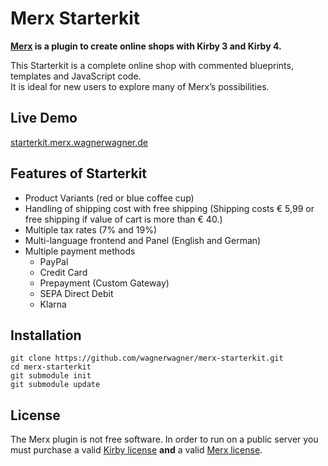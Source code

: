 # Merx Starterkit

**[Merx](https://merx.wagnerwagner.de) is a plugin to create online shops with Kirby 3 and Kirby 4.**  

This Starterkit is a complete online shop with commented blueprints, templates and JavaScript code.  
It is ideal for new users to explore many of Merx’s possibilities.

## Live Demo

[starterkit.merx.wagnerwagner.de](https://starterkit.merx.wagnerwagner.de)

## Features of Starterkit

- Product Variants (red or blue coffee cup)
- Handling of shipping cost with free shipping (Shipping costs € 5,99 or free shipping if value of cart is more than € 40.)
- Multiple tax rates (7% and 19%)
- Multi-language frontend and Panel (English and German)
- Multiple payment methods
  - PayPal
  - Credit Card
  - Prepayment (Custom Gateway)
  - SEPA Direct Debit 
  - Klarna

## Installation

```
git clone https://github.com/wagnerwagner/merx-starterkit.git
cd merx-starterkit
git submodule init
git submodule update
```
  
## License

The Merx plugin is not free software. In order to run on a public server you must purchase a valid [Kirby license](https://getkirby.com/buy) **and** a valid [Merx license](https://merx.wagnerwagner.de/buy).

